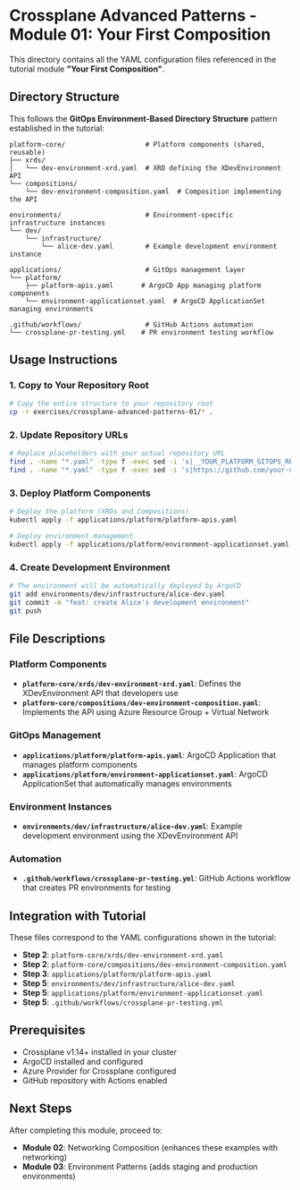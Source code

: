 # Crossplane Advanced Patterns - Module 01: Your First Composition

This directory contains all the YAML configuration files referenced in the tutorial module **"Your First Composition"**.

## Directory Structure

This follows the **GitOps Environment-Based Directory Structure** pattern established in the tutorial:

```
platform-core/                    # Platform components (shared, reusable)
├── xrds/
│   └── dev-environment-xrd.yaml  # XRD defining the XDevEnvironment API
└── compositions/
    └── dev-environment-composition.yaml  # Composition implementing the API

environments/                     # Environment-specific infrastructure instances
└── dev/
    └── infrastructure/
        └── alice-dev.yaml        # Example development environment instance

applications/                     # GitOps management layer
└── platform/
    ├── platform-apis.yaml       # ArgoCD App managing platform components
    └── environment-applicationset.yaml  # ArgoCD ApplicationSet managing environments

.github/workflows/                # GitHub Actions automation
└── crossplane-pr-testing.yml    # PR environment testing workflow
```

## Usage Instructions

### 1. Copy to Your Repository Root
```bash
# Copy the entire structure to your repository root
cp -r exercises/crossplane-advanced-patterns-01/* .
```

### 2. Update Repository URLs
```bash
# Replace placeholders with your actual repository URL
find . -name "*.yaml" -type f -exec sed -i 's|__YOUR_PLATFORM_GITOPS_REPO_URL__|https://github.com/your-username/your-repo.git|g' {} \;
find . -name "*.yaml" -type f -exec sed -i 's|https://github.com/your-username/your-tutorial-repo.git|https://github.com/your-username/your-repo.git|g' {} \;
```

### 3. Deploy Platform Components
```bash
# Deploy the platform (XRDs and Compositions)
kubectl apply -f applications/platform/platform-apis.yaml

# Deploy environment management
kubectl apply -f applications/platform/environment-applicationset.yaml
```

### 4. Create Development Environment
```bash
# The environment will be automatically deployed by ArgoCD
git add environments/dev/infrastructure/alice-dev.yaml
git commit -m "feat: create Alice's development environment"
git push
```

## File Descriptions

### Platform Components
- **`platform-core/xrds/dev-environment-xrd.yaml`**: Defines the XDevEnvironment API that developers use
- **`platform-core/compositions/dev-environment-composition.yaml`**: Implements the API using Azure Resource Group + Virtual Network

### GitOps Management
- **`applications/platform/platform-apis.yaml`**: ArgoCD Application that manages platform components
- **`applications/platform/environment-applicationset.yaml`**: ArgoCD ApplicationSet that automatically manages environments

### Environment Instances
- **`environments/dev/infrastructure/alice-dev.yaml`**: Example development environment using the XDevEnvironment API

### Automation
- **`.github/workflows/crossplane-pr-testing.yml`**: GitHub Actions workflow that creates PR environments for testing

## Integration with Tutorial

These files correspond to the YAML configurations shown in the tutorial:
- **Step 2**: `platform-core/xrds/dev-environment-xrd.yaml`
- **Step 2**: `platform-core/compositions/dev-environment-composition.yaml`  
- **Step 3**: `applications/platform/platform-apis.yaml`
- **Step 5**: `environments/dev/infrastructure/alice-dev.yaml`
- **Step 5**: `applications/platform/environment-applicationset.yaml`
- **Step 5**: `.github/workflows/crossplane-pr-testing.yml`

## Prerequisites

- Crossplane v1.14+ installed in your cluster
- ArgoCD installed and configured
- Azure Provider for Crossplane configured
- GitHub repository with Actions enabled

## Next Steps

After completing this module, proceed to:
- **Module 02**: Networking Composition (enhances these examples with networking)
- **Module 03**: Environment Patterns (adds staging and production environments)
